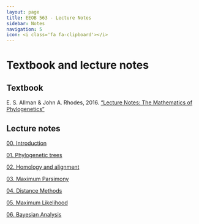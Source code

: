 ```yaml
---
layout: page
title: EEOB 563 - Lecture Notes
sidebar: Notes
navigation: 5
icon: <i class='fa fa-clipboard'></i> 
---
```


# Textbook and lecture notes

## Textbook

E. S. Allman & John A. Rhodes, 2016. [“Lecture Notes: The Mathematics of Phylogenetics”](https://jarhodesuaf.github.io/PhyloBook.pdf)

## Lecture notes

[00. Introduction](https://isu-molphyl.github.io/EEOB563-Spring2021/lecture_notes/00_Introduction.pdf)

[01. Phylogenetic trees](https://isu-molphyl.github.io/EEOB563-Spring2021/lecture_notes/01-phylogenetic_trees.pdf)

[02. Homology and alignment](https://isu-molphyl.github.io/EEOB563-Spring2021/lecture_notes/02-homology_and_msa.pdf)

[03. Maximum Parsimony](https://isu-molphyl.github.io/EEOB563-Spring2021/lecture_notes/03_Maximum_parsimony.pdf)

[04. Distance Methods](https://isu-molphyl.github.io/EEOB563-Spring2021/lecture_notes/04_Distance_methods.pdf)

[05. Maximum Likelihood](https://isu-molphyl.github.io/EEOB563-Spring2021/lecture_notes/05_Maximum_likelihood.pdf)

[06. Bayesian Analysis](https://isu-molphyl.github.io/EEOB563-Spring2021/lecture_notes/06_Bayesian_phylogenetics.pdf)

<!--
[07. Hypothesis testing](https://isu-molphyl.github.io/EEOB563-Spring2021/lecture_notes/07_Hypothesis_testing.pdf)

[08. Molecualar Evolution](https://isu-molphyl.github.io/EEOB563-Spring2021/lecture_notes/08_Molecular_evolution.pdf)

[09. Gene Trees in Species Trees](https://isu-molphyl.github.io/EEOB563-Spring2021/lecture_notes/09_Gene_trees_species_trees.pdf)

[10. Molecular Clocks](https://isu-molphyl.github.io/EEOB563-Spring2021/lecture_notes/10_Molecular_clocks.pdf)

[11. Ancestral Reconstruction](https://isu-molphyl.github.io/EEOB563-Spring2021/lecture_notes/11_Amcestral_reconstructing.pdf)


<!--
[09. Comparative Methods](https://isu-molphyl.github.io/EEOB563-Spring2021/lecture_notes/09_Comparative_methods.pdf)


-->
